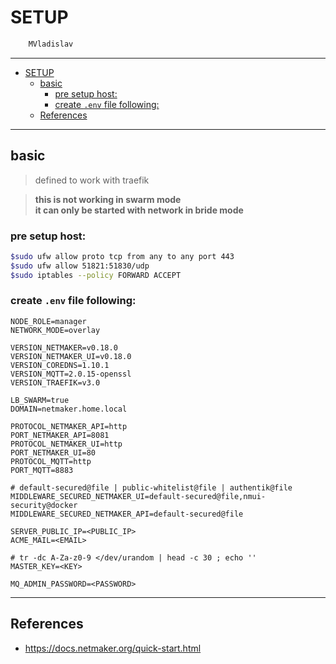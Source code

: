 # SETUP

```sh
    MVladislav
```

---

- [SETUP](#setup)
  - [basic](#basic)
    - [pre setup host:](#pre-setup-host)
    - [create `.env` file following:](#create-env-file-following)
  - [References](#references)

---

## basic

> defined to work with traefik

> **this is not working in swarm mode** \
> **it can only be started with network in bride mode**

### pre setup host:

```sh
$sudo ufw allow proto tcp from any to any port 443
$sudo ufw allow 51821:51830/udp
$sudo iptables --policy FORWARD ACCEPT
```

### create `.env` file following:

```env
NODE_ROLE=manager
NETWORK_MODE=overlay

VERSION_NETMAKER=v0.18.0
VERSION_NETMAKER_UI=v0.18.0
VERSION_COREDNS=1.10.1
VERSION_MQTT=2.0.15-openssl
VERSION_TRAEFIK=v3.0

LB_SWARM=true
DOMAIN=netmaker.home.local

PROTOCOL_NETMAKER_API=http
PORT_NETMAKER_API=8081
PROTOCOL_NETMAKER_UI=http
PORT_NETMAKER_UI=80
PROTOCOL_MQTT=http
PORT_MQTT=8883

# default-secured@file | public-whitelist@file | authentik@file
MIDDLEWARE_SECURED_NETMAKER_UI=default-secured@file,nmui-security@docker
MIDDLEWARE_SECURED_NETMAKER_API=default-secured@file

SERVER_PUBLIC_IP=<PUBLIC_IP>
ACME_MAIL=<EMAIL>

# tr -dc A-Za-z0-9 </dev/urandom | head -c 30 ; echo ''
MASTER_KEY=<KEY>

MQ_ADMIN_PASSWORD=<PASSWORD>
```

---

## References

- <https://docs.netmaker.org/quick-start.html>
